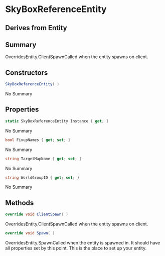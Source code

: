 # SkyBoxReferenceEntity

## Derives from Entity

## Summary

OverridesEntity.ClientSpawnCalled when the entity spawns on client.
## Constructors

```c#
SkyBoxReferenceEntity( ) 
```
No Summary
## Properties

```c#
static SkyBoxReferenceEntity Instance { get; } 
```
No Summary
```c#
bool FixupNames { get; set; } 
```
No Summary
```c#
string TargetMapName { get; set; } 
```
No Summary
```c#
string WorldGroupID { get; set; } 
```
No Summary
## Methods

```c#
override void ClientSpawn( ) 
```
OverridesEntity.ClientSpawnCalled when the entity spawns on client.
```c#
override void Spawn( ) 
```
OverridesEntity.SpawnCalled when the entity is spawned in. It should have all properties set by this point.
This is the place to set up your entity.
